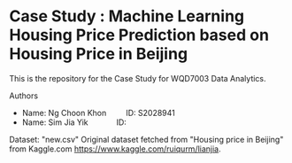 # Case Study : Machine Learning Housing Price Prediction based on Housing Price in Beijing

This is the repository for the Case Study for WQD7003 Data Analytics. 

Authors
- Name: Ng Choon Khon   &nbsp; &nbsp; &nbsp; &nbsp; ID: S2028941
- Name: Sim Jia Yik     &nbsp; &nbsp; &nbsp; &nbsp; &nbsp; &nbsp; ID: 


Dataset: "new.csv"
Original dataset fetched from "Housing price in Beijing" from Kaggle.com https://www.kaggle.com/ruiqurm/lianjia.
